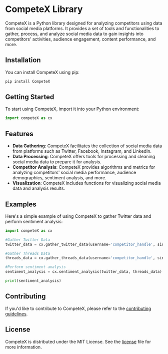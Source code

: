 # CompeteX Library
CompeteX is a Python library designed for analyzing competitors using data from social media platforms. It provides a set of tools and functionalities to gather, process, and analyze social media data to gain insights into competitors' activities, audience engagement, content performance, and more.

## Installation
You can install CompeteX using pip:
```bash
pip install CompeteX
```

## Getting Started
To start using CompeteX, import it into your Python environment:
```python
import competeX as cx
```
## Features
- **Data Gathering**: CompeteX facilitates the collection of social media data from platforms such as Twitter, Facebook, Instagram, and LinkedIn.
- **Data Processing**: CompeteX offers tools for processing and cleaning social media data to prepare it for analysis.
-  **Competitor Analysis**: CompeteX provides algorithms and metrics for analyzing competitors' social media performance, audience demographics, sentiment analysis, and more.
-  **Visualization**: CompeteX includes functions for visualizing social media data and analysis results.

## Examples
Here's a simple example of using CompeteX to gather Twitter data and perform sentiment analysis:
```python
import competeX as cx

#Gather Twitter Data
twitter_data = cx.gather_twitter_data(username='competitor_handle', since='2024-01-01', until='2024-03-01')

#Gather Threads Data
threads_data = cx.gather_threads_data(username='competitor_handle', since='2024-01-01', until='2024-03-01')

#Perform sentiment analysis
sentiment_analysis = cx.sentiment_analysis(twitter_data, threads_data)

print(sentiment_analysis)
```

## Contributing
If you'd like to contribute to CompeteX, please refer to the [contributing guidelines](contributingguidelines).

## License
CompeteX is distributed under the MIT License. See the [license](license) file for more information.